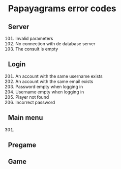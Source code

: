 # Papayagrams error codes

## Server
101. Invalid parameters
102. No connection with de database server
103. The consult is empty

## Login
201. An account with the same username exists
202. An account with the same email exists
203. Password empty when logging in
204. Username empty when logging in
205. Player not found
206. Incorrect password

## Main menu
301. 

## Pregame

## Game
